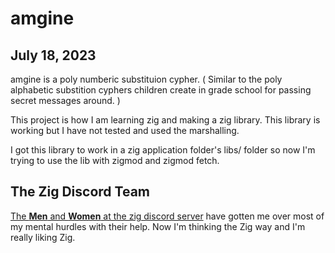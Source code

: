 # amgine

## July 18, 2023

amgine is a poly numberic substituion cypher. ( Similar to the poly alphabetic substition cyphers children create in grade school for passing secret messages around. )

This project is how I am learning zig and making a zig library. This library is working but I have not tested and used the marshalling.

I got this library to work in a zig application folder's libs/ folder so now I'm trying to use the lib with zigmod and zigmod fetch.

## The Zig Discord Team

[The **Men** and **Women** at the zig discord server](https://discord.gg/zig) have gotten me over most of my mental hurdles with their help. Now I'm thinking the Zig way and I'm really liking Zig.
